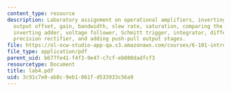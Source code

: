 ```yaml
---
content_type: resource
description: Laboratory assignment on operational amplifiers, inverting configuration,
  output offset, gain, bandwidth, slew rate, saturation, comparing the LM741 and LF356,
  inverting adder, voltage follower, Schmitt trigger, integrator, differentiator,
  precision rectifier, and adding push-pull output stages.
file: https://ol-ocw-studio-app-qa.s3.amazonaws.com/courses/6-101-introductory-analog-electronics-laboratory-spring-2007/3c91c7e0ab8c9eb1061fd533933c56a9_lab4.pdf
file_type: application/pdf
parent_uid: b677fe41-f4f3-9e47-c7cf-eb080dadfcf3
resourcetype: Document
title: lab4.pdf
uid: 3c91c7e0-ab8c-9eb1-061f-d533933c56a9
---
```

